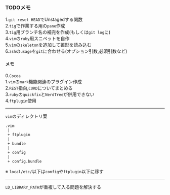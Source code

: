 ### TODOメモ  

1.`git reset HEAD`でUnstagedする関数  
2.`tig`で作業する用の`pane`作成  
3.`tig`用ブランチ名の補完を作成(もしくは`git log`に)  
4.`vim`の`ruby`用スニペットを自作  
5.`vim`の`skeleton`を追加して雛形を読み込む  
6.`zsh`の`usage`を`git`に合わせる(オプション引数,必須引数など)  

#### メモ  

0.`Cocoa`  
1.`vim`の`mark`機能関連のプラグイン作成  
2.`REST`指向,`CURD`についてまとめる  
3.`ruby`の`quickfix`と`NerdTree`が併用できない  
4.`ftplugin`使用  

***  

`vim`のディレクトリ案  

    .vim    
     |    
     + ftplugin    
     |    
     + bundle    
     |    
     + config    
     |    
     + config.bundle    

※ `local/etc/`以下は`config`や`ftplugin`以下に移す  

***  

`LD_LIBRARY_PATH`が重複して入る問題を解決する  
